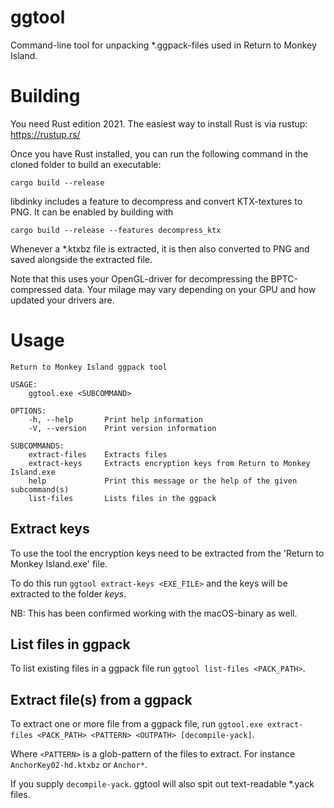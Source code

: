 # ggtool
Command-line tool for unpacking *.ggpack-files used in Return to Monkey Island.

# Building
You need Rust edition 2021. The easiest way to install Rust is via rustup: https://rustup.rs/

Once you have Rust installed, you can run the following command in the cloned folder to build an executable:
```
cargo build --release
```

libdinky includes a feature to decompress and convert KTX-textures to PNG. It can be enabled by building with
```
cargo build --release --features decompress_ktx
```
Whenever a *.ktxbz file is extracted, it is then also converted to PNG and saved alongside the extracted file.

Note that this uses your OpenGL-driver for decompressing the BPTC-compressed data. Your milage may vary depending on your GPU and how updated your drivers are.

# Usage
```
Return to Monkey Island ggpack tool

USAGE:
    ggtool.exe <SUBCOMMAND>

OPTIONS:
    -h, --help       Print help information
    -V, --version    Print version information

SUBCOMMANDS:
    extract-files    Extracts files
    extract-keys     Extracts encryption keys from Return to Monkey Island.exe
    help             Print this message or the help of the given subcommand(s)
    list-files       Lists files in the ggpack
```

## Extract keys
To use the tool the encryption keys need to be extracted from the 'Return to Monkey Island.exe' file.

To do this run `ggtool extract-keys <EXE_FILE>` and the keys will be extracted to the folder *keys*.

NB: This has been confirmed working with the macOS-binary as well.

## List files in ggpack
To list existing files in a ggpack file run `ggtool list-files <PACK_PATH>`.

## Extract file(s) from a ggpack
To extract one or more file from a ggpack file, run `ggtool.exe extract-files <PACK_PATH> <PATTERN> <OUTPATH> [decompile-yack]`.

Where `<PATTERN>` is a glob-pattern of the files to extract. For instance `AnchorKey02-hd.ktxbz` or `Anchor*`.

If you supply `decompile-yack`. ggtool will also spit out text-readable \*.yack files.
